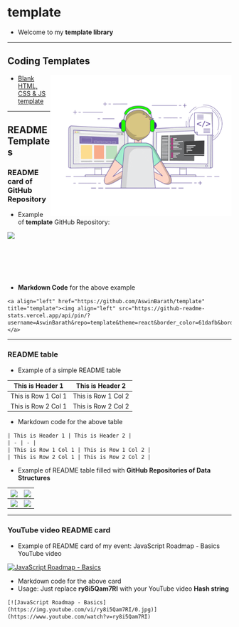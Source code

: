 # template

- Welcome to my **template library**

---

## **Coding Templates**

<img align="right" alt="GIF" src="https://github.com/AswinBarath/AswinBarath/blob/master/coding.gif?raw=true" width="408" height="318" />

- [Blank HTML, CSS & JS template](./Blank-HTML-CSS-JS-template)

---

## **README Templates**

### **README card of GitHub Repository**

- Example of **template** GitHub Repository:

<a align="left" href="https://github.com/AswinBarath/template" title="template"><img align="left" src="https://github-readme-stats.vercel.app/api/pin/?username=AswinBarath&repo=template&theme=react&border_color=61dafb&border_radius=10"></a>

<br>
<br>
<br>
<br>
<br>
<br>

- **Markdown Code** for the above example

```
<a align="left" href="https://github.com/AswinBarath/template" title="template"><img align="left" src="https://github-readme-stats.vercel.app/api/pin/?username=AswinBarath&repo=template&theme=react&border_color=61dafb&border_radius=10"></a>
```

---

### **README table**

- Example of a simple README table

| This is Header 1 | This is Header 2 |
| - | - |
| This is Row 1 Col 1 | This is Row 1 Col 2 |
| This is Row 2 Col 1 | This is Row 2 Col 2 |

- Markdown code for the above table

```
| This is Header 1 | This is Header 2 |
| - | - |
| This is Row 1 Col 1 | This is Row 1 Col 2 |
| This is Row 2 Col 1 | This is Row 2 Col 2 |
```

- Example of README table filled with **GitHub Repositories of Data Structures**

| <a align="left" href="https://github.com/AswinBarath/Arrays" title="Arrays"><img align="left" src="https://github-readme-stats.vercel.app/api/pin/?username=AswinBarath&repo=Arrays&theme=react&border_color=61dafb&border_radius=10"></a> | <a align="right" href="https://github.com/AswinBarath/HashMaps" title="HashMaps"><img align="right" src="https://github-readme-stats.vercel.app/api/pin/?username=AswinBarath&repo=HashMaps&theme=react&border_color=61dafb&border_radius=10"></a> |
| - | - |
| <a align="left" href="https://github.com/AswinBarath/Linked-lists" title="Linked-lists"><img align="left" src="https://github-readme-stats.vercel.app/api/pin/?username=AswinBarath&repo=Linked-lists&theme=react&border_color=61dafb&border_radius=10"></a> | <a align="right" href="https://github.com/AswinBarath/Stacks" title="Stacks"><img align="right" src="https://github-readme-stats.vercel.app/api/pin/?username=AswinBarath&repo=Stacks&theme=react&border_color=61dafb&border_radius=10"></a> |

---

### **YouTube video README card**

- Example of README card of my event: JavaScript Roadmap - Basics YouTube video 

[![JavaScript Roadmap - Basics](https://img.youtube.com/vi/ry8i5Qam7RI/0.jpg)](https://www.youtube.com/watch?v=ry8i5Qam7RI)

- Markdown code for the above card
- Usage: Just replace **ry8i5Qam7RI** with your YouTube video **Hash string**

```
[![JavaScript Roadmap - Basics](https://img.youtube.com/vi/ry8i5Qam7RI/0.jpg)](https://www.youtube.com/watch?v=ry8i5Qam7RI)
```
